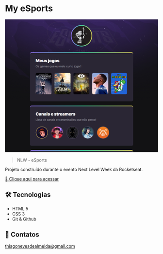 # My eSports

![preview](./.github/preview.png)

> NLW - eSports

Projeto construído durante o evento Next Level Week da Rocketseat.

[🔗 Clique aqui para acessar](https://thiagonevesalmeida.github.io/my-esports)


## 🛠️ Tecnologias

- HTML 5
- CSS 3
- Git & Github


## 📨 Contatos

thiagonevesdealmeida@gmail.com
